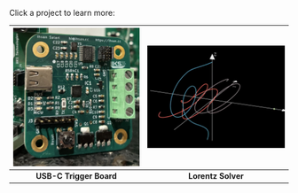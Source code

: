 Click a project to learn more:

| [![USB-C Trigger Board](Projects/USB-CTriggerBoards/Rev1/trigBoardV1.jpg)](Projects/USB-CTriggerBoards/Rev1/overview.md) | [![Lorentz Solver](Projects/LorentzSolver/solverImage1.png)](Projects/LorentzSolver/overview.md) |
|:--:|:--:|
| **USB-C Trigger Board** | **Lorentz Solver** |